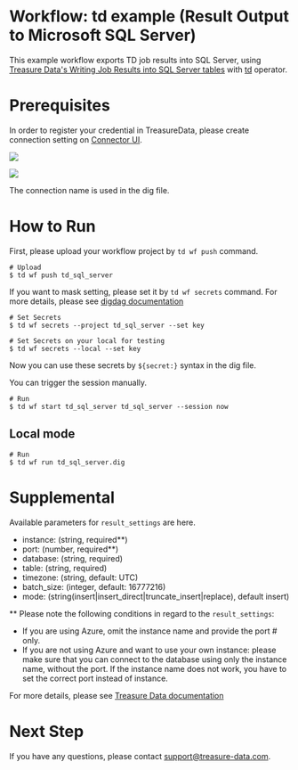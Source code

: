 # Workflow: td example (Result Output to Microsoft SQL Server)

This example workflow exports TD job results into SQL Server, using [Treasure Data's Writing Job Results into SQL Server tables](https://docs.treasuredata.com/articles/result-into-microsoft-sql-server) with [td](https://docs.digdag.io/operators/td.html) operator.

# Prerequisites

In order to register your credential in TreasureData, please create connection setting on [Connector UI](https://console.treasuredata.com/app/connections).

![](https://t.gyazo.com/teams/treasure-data/8a127ce5e761638959c822a69d384f7b.png)

![](https://t.gyazo.com/teams/treasure-data/158223144cabe1bc78ae6a87eccb241f.png)

The connection name is used in the dig file.

# How to Run

First, please upload your workflow project by `td wf push` command.

    # Upload
    $ td wf push td_sql_server

If you want to mask setting, please set it by `td wf secrets` command. For more details, please see [digdag documentation](https://docs.digdag.io/command_reference.html#secrets)

    # Set Secrets
    $ td wf secrets --project td_sql_server --set key

    # Set Secrets on your local for testing
    $ td wf secrets --local --set key

Now you can use these secrets by `${secret:}` syntax in the dig file.

You can trigger the session manually.

    # Run
    $ td wf start td_sql_server td_sql_server --session now

## Local mode

    # Run
    $ td wf run td_sql_server.dig

# Supplemental

Available parameters for `result_settings` are here.

- instance: (string, required**)
- port: (number, required**)
- database: (string, required)
- table: (string, required)
- timezone: (string, default: UTC)
- batch_size: (integer, default: 16777216)
- mode: (string(insert|insert_direct|truncate_insert|replace), default insert)

** Please note the following conditions in regard to the `result_settings`:
- If you are using Azure, omit the instance name and provide the port # only.
- If you are not using Azure and want to use your own instance: please make sure that you can connect to the database using only the instance name, without the port. If the instance name does not work, you have to set the correct port instead of instance.

For more details, please see [Treasure Data documentation](https://docs.treasuredata.com/articles/result-into-microsoft-sql-server)

# Next Step

If you have any questions, please contact support@treasure-data.com.

